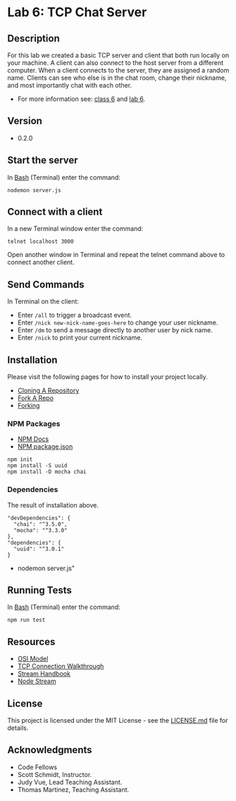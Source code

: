 # Lab 6: TCP Chat Server

## Description
For this lab we created a basic TCP server and client that both run locally on your machine. A client can also connect to the host server from a different computer. When a client connects to the server, they are assigned a random name. Clients can see who else is in the chat room, change their nickname, and most importantly chat with each other.

* For more information see: [class 6](https://github.com/codefellows/seattle-javascript-401d15/tree/master/class-06-tcp-chat) and [lab 6](https://github.com/codefellows-seattle-javascript-401d15/lab-06-tcp-chat).

## Version
* 0.2.0

## Start the server
In [Bash](https://en.wikipedia.org/wiki/Bash_(Unix_shell)) (Terminal) enter the command:

```server
nodemon server.js
```

## Connect with a client
In a new Terminal window enter the command:

```telnet
telnet localhost 3000
```
Open another window in Terminal and repeat the telnet command above to connect another client.

## Send Commands
In Terminal on the client:

* Enter `/all` to trigger a broadcast event.
* Enter `/nick new-nick-name-goes-here` to change your user nickname.
* Enter `/dm` to send a message directly to another user by nick name.
* Enter `/nick` to print your current nickname.

## Installation
Please visit the following pages for how to install your project locally.

* [Cloning A Repository](https://help.github.com/articles/cloning-a-repository/)
* [Fork A Repo](https://help.github.com/articles/fork-a-repo/)
* [Forking](https://guides.github.com/activities/forking/)

### NPM Packages
* [NPM Docs](https://docs.npmjs.com)
* [NPM package.json](https://docs.npmjs.com/files/package.json)

```npm install
npm init
npm install -S uuid
npm install -D mocha chai
```
### Dependencies
The result of installation above.

```npm result
"devDependencies": {
  "chai": "^3.5.0",
  "mocha": "^3.3.0"
},
"dependencies": {
  "uuid": "^3.0.1"
}
```
* nodemon server.js"

## Running Tests
In [Bash](https://en.wikipedia.org/wiki/Bash_(Unix_shell)) (Terminal) enter the command:

```testing
npm run test
```

## Resources
* [OSI Model](https://en.wikipedia.org/wiki/OSI_model)
* [TCP Connection Walkthrough](https://www.youtube.com/watch?v=F27PLin3TV0)
* [Stream Handbook](https://github.com/substack/stream-handbook)
* [Node Stream](https://nodejs.org/docs/latest/api/stream.html)

## License

This project is licensed under the MIT License - see the [LICENSE.md](https://github.com/mmpadget/lab-06-tcp-chat/blob/lab-06/lab-padget/LICENSE) file for details.

## Acknowledgments
* Code Fellows
* Scott Schmidt, Instructor.
* Judy Vue, Lead Teaching Assistant.
* Thomas Martinez, Teaching Assistant.

